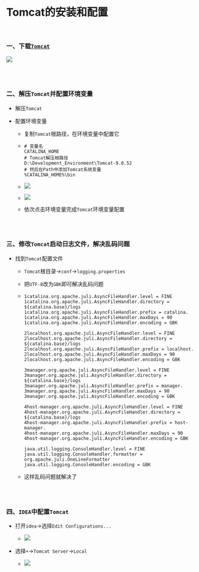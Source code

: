 # Tomcat的安装和配置

<br>

### 一、下载[`Tomcat`](https://tomcat.apache.org/download-90.cgi)

![](https://github.com/Dashan-IZ/DS_Installation/raw/master/Images/Tomcat-Images/2021-09-19_170056.png)

<br>

<br>

### 二、解压`Tomcat`并配置环境变量

- 解压`Tomcat`

- 配置环境变量

  - 复制`Tomcat`根路径，在环境变量中配置它

  - ```shell
    # 变量名
    CATALINA_HOME
    # Tomcat解压根路径
    D:\Development_Environment\Tomcat-9.0.52
    # 然后在Path中添加Tomcat系统变量
    %CATALINA_HOME%\bin
    ```

  - ![](https://github.com/Dashan-IZ/DS_Installation/raw/master/Images/Tomcat-Images/2021-09-19_170703.png)

  - ![](https://github.com/Dashan-IZ/DS_Installation/raw/master/Images/Tomcat-Images/2021-09-19_171301.png)

  - 依次点击环境变量完成`Tomcat`环境变量配置

<br>

<br>

### 三、修改`Tomcat`启动日志文件，解决乱码问题

- 找到`Tomcat`配置文件

  - `Tomcat`根目录→`conf`→`logging.properties`

  - 把`UTF-8`改为`GBK`即可解决乱码问题

  - ```shell
    1catalina.org.apache.juli.AsyncFileHandler.level = FINE
    1catalina.org.apache.juli.AsyncFileHandler.directory = ${catalina.base}/logs
    1catalina.org.apache.juli.AsyncFileHandler.prefix = catalina.
    1catalina.org.apache.juli.AsyncFileHandler.maxDays = 90
    1catalina.org.apache.juli.AsyncFileHandler.encoding = GBK
    
    2localhost.org.apache.juli.AsyncFileHandler.level = FINE
    2localhost.org.apache.juli.AsyncFileHandler.directory = ${catalina.base}/logs
    2localhost.org.apache.juli.AsyncFileHandler.prefix = localhost.
    2localhost.org.apache.juli.AsyncFileHandler.maxDays = 90
    2localhost.org.apache.juli.AsyncFileHandler.encoding = GBK
    
    3manager.org.apache.juli.AsyncFileHandler.level = FINE
    3manager.org.apache.juli.AsyncFileHandler.directory = ${catalina.base}/logs
    3manager.org.apache.juli.AsyncFileHandler.prefix = manager.
    3manager.org.apache.juli.AsyncFileHandler.maxDays = 90
    3manager.org.apache.juli.AsyncFileHandler.encoding = GBK
    
    4host-manager.org.apache.juli.AsyncFileHandler.level = FINE
    4host-manager.org.apache.juli.AsyncFileHandler.directory = ${catalina.base}/logs
    4host-manager.org.apache.juli.AsyncFileHandler.prefix = host-manager.
    4host-manager.org.apache.juli.AsyncFileHandler.maxDays = 90
    4host-manager.org.apache.juli.AsyncFileHandler.encoding = GBK
    
    java.util.logging.ConsoleHandler.level = FINE
    java.util.logging.ConsoleHandler.formatter = org.apache.juli.OneLineFormatter
    java.util.logging.ConsoleHandler.encoding = GBK
    ```

  - 这样乱码问题就解决了

<br>

<br>

### 四、`IDEA`中配置`Tomcat`

- 打开`idea`→选择`Edit Configurations...`
  - ![](https://github.com/Dashan-IZ/DS_Installation/raw/master/Images/2021-09-19_174752.png)

- 选择`+`→`Tomcat Server`→`Local`
  - ![](https://github.com/Dashan-IZ/DS_Installation/raw/master/Images/2021-09-19_175354.png)

